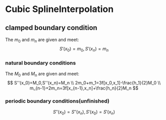 # Cubic SplineInterpolation

## clamped boundary condition

The $m_0$ and $m_n​$ are given and meet:
$$
S'(x_0)=m_0, S'(x_n)=m_n
$$

### natural boundary conditions

The $M_0$ and $M_n​$ are given and meet:
$$
S''(x_0)=M_0,S''(x_n)=M_n \\
2m_0+m_1=3f[x_0,x_1]-\frac{h_1}{2}M_0 \\
m_{n-1}+2m_n=3f[x_{n-1},x_n]+\frac{h_n}{2}M_n
$$

### periodic boundary conditions(unfinished)

$$
S''(x_0)=S''(x_n),S'(x_0)=S'(x_n)
$$